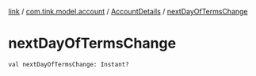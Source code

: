 [link](../../index.md) / [com.tink.model.account](../index.md) / [AccountDetails](index.md) / [nextDayOfTermsChange](./next-day-of-terms-change.md)

# nextDayOfTermsChange

`val nextDayOfTermsChange: Instant?`